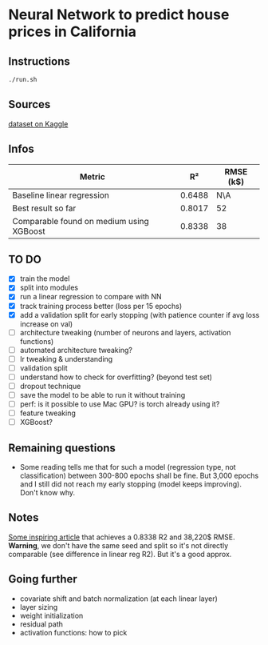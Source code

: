 # Neural Network to predict house prices in California

## Instructions
```bash
./run.sh
```

## Sources
[dataset on Kaggle](https://www.kaggle.com/datasets/camnugent/california-housing-prices/data)

## Infos

| Metric | R² | RMSE (k$) |
|--------|-------|------|
| Baseline linear regression | 0.6488 | N\A
| Best result so far |  0.8017 | 52
| Comparable found on medium using XGBoost | 0.8338 | 38

## TO DO 

- [x] train the model
- [x] split into modules
- [x] run a linear regression to compare with NN
- [x] track training process better (loss per 15 epochs)
- [x] add a validation split for early stopping (with patience counter if avg loss increase on val)
- [ ] architecture tweaking (number of neurons and layers, activation functions)
- [ ] automated architecture tweaking?
- [ ] lr tweaking & understanding
- [ ] validation split 
- [ ] understand how to check for overfitting? (beyond test set)
- [ ] dropout technique
- [ ] save the model to be able to run it without training
- [ ] perf: is it possible to use Mac GPU? is torch already using it?
- [ ] feature tweaking
- [ ] XGBoost?

## Remaining questions
- Some reading tells me that for such a model (regression type, not classification) between 300-800 epochs shall be fine. But 3,000 epochs and I still did not reach my early stopping (model keeps improving). Don't know why.


## Notes
[Some inspiring article](https://medium.com/@tejus05/california-housing-price-prediction-an-end-to-end-machine-learning-project-example-6d1a56c6c248) that achieves a 0.8338 R2 and 38,220$ RMSE. **Warning**, we don't have the same seed and split so it's not directly comparable (see difference in linear reg R2). But it's a good approx.


## Going further
- covariate shift and batch normalization (at each linear layer)
- layer sizing
- weight initialization
- residual path
- activation functions: how to pick
